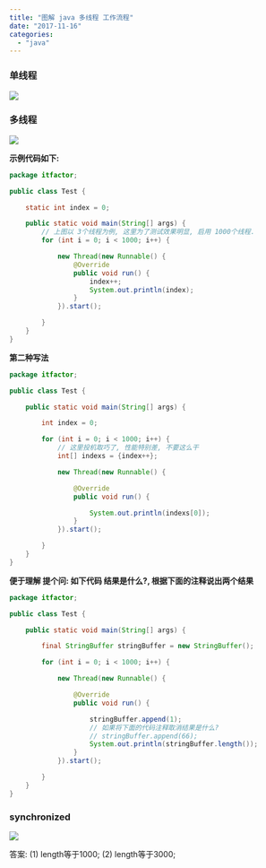 ```yaml
---
title: "图解 java 多线程 工作流程"
date: "2017-11-16"
categories: 
  - "java"
---
```


### **单线程**

![](http://qiniu.dev-share.top/image/danxiancheng.png)

### **多线程**

![](http://qiniu.dev-share.top/image/multread.png)

**示例代码如下:**

```java
package itfactor;

public class Test {

    static int index = 0;

    public static void main(String[] args) {
        // 上图以 3个线程为例, 这里为了测试效果明显, 启用 1000个线程.
        for (int i = 0; i < 1000; i++) {

            new Thread(new Runnable() {
                @Override
                public void run() {
                    index++;
                    System.out.println(index);
                }
            }).start();

        }
    }
}
```

**第二种写法**

```java
package itfactor;

public class Test {

    public static void main(String[] args) {

        int index = 0;

        for (int i = 0; i < 1000; i++) {
            // 这里投机取巧了, 性能特别差, 不要这么干
            int[] indexs = {index++};

            new Thread(new Runnable() {

                @Override
                public void run() {

                    System.out.println(indexs[0]);
                }
            }).start();

        }
    }
}
```

**便于理解 提个问: 如下代码 结果是什么?, 根据下面的注释说出两个结果**

```java
package itfactor;

public class Test {

    public static void main(String[] args) {

        final StringBuffer stringBuffer = new StringBuffer();

        for (int i = 0; i < 1000; i++) {

            new Thread(new Runnable() {

                @Override
                public void run() {

                    stringBuffer.append(1);
                    // 如果将下面的代码注释取消结果是什么?
                    // stringBuffer.append(66);
                    System.out.println(stringBuffer.length());
                }
            }).start();

        }
    }
}
```

### **synchronized**

![](http://qiniu.dev-share.top/image/synchronized.png)

答案: (1) length等于1000; (2) length等于3000;
